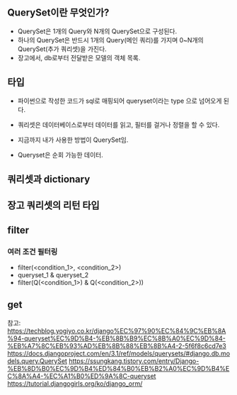
## QuerySet이란 무엇인가?
- QuerySet은 1개의 Query와 N개의 QuerySet으로 구성된다.
- 하나의 QuerySet은 반드시 1개의 Query(메인 쿼리)를 가지며 0~N개의 QuerySet(추가 쿼리셋)을 가진다.
- 장고에서, db로부터 전달받은 모델의 객체 목록. 


## 타입

- 파이썬으로 작성한 코드가 sql로 매핑되어 queryset이라는 type 으로 넘어오게 된다.

- 쿼리셋은 데이터베이스로부터 데이터를 읽고, 필터를 걸거나 정렬을 할 수 있다. 

- 지금까지 내가 사용한 방법이 QuerySet임.
 
- Queryset은 순회 가능한 데이터.


## 쿼리셋과 dictionary

## 장고 쿼리셋의 리턴 타입

## filter
### 여러 조건 필터링
- filter(<condition_1>, <condition_2>)
- queryset_1 & queryset_2
- filter(Q(<condition_1>) & Q(<condition_2>))

## get

참고: 
https://techblog.yogiyo.co.kr/django%EC%97%90%EC%84%9C%EB%8A%94-queryset%EC%9D%B4-%EB%8B%B9%EC%8B%A0%EC%9D%84-%EB%A7%8C%EB%93%AD%EB%8B%88%EB%8B%A4-2-5f6f8c6cd7e3
https://docs.djangoproject.com/en/3.1/ref/models/querysets/#django.db.models.query.QuerySet
https://ssungkang.tistory.com/entry/Django-%EB%8D%B0%EC%9D%B4%ED%84%B0%EB%B2%A0%EC%9D%B4%EC%8A%A4-%EC%A1%B0%ED%9A%8C-queryset
https://tutorial.djangogirls.org/ko/django_orm/
